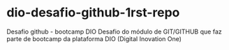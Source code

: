 # dio-desafio-github-1rst-repo
Desafio github -  bootcamp DIO
Desafio do módulo de GIT/GITHUB que faz parte de bootcamp da plataforma DIO (Digital Inovation One)
